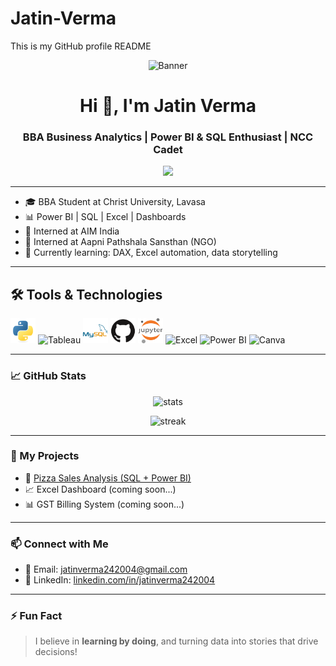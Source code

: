 # Jatin-Verma
This is my GitHub profile README

<p align="center">
  <img src="https://github.com/Jatinverma242004/Jatin-Verma/blob/main/Banner.png" alt="Banner" />
</p>

<h1 align="center">Hi 👋, I'm Jatin Verma</h1>
<h3 align="center">BBA Business Analytics | Power BI & SQL Enthusiast | NCC Cadet</h3>

<p align="center">
  <img src="https://readme-typing-svg.demolab.com/?lines=Business+Analytics;SQL+%26+Power+BI+Explorer;Data+Lover+%7C+Lifelong+Learner;&center=true&width=500&height=50">
</p>

---

- 🎓 BBA Student at Christ University, Lavasa
- 📊 Power BI | SQL | Excel | Dashboards
- 💼 Interned at AIM India 
- 💼 Interned at Aapni Pathshala Sansthan (NGO)
- 📘 Currently learning: DAX, Excel automation, data storytelling

---

## 🛠 Tools & Technologies

<p align="left">
  <img src="https://raw.githubusercontent.com/devicons/devicon/master/icons/python/python-original.svg" alt="Python" width="40" height="40"/>
  <img src="https://cdn.worldvectorlogo.com/logos/tableau-software.svg" alt="Tableau" width="40" height="40"/>
  <img src="https://raw.githubusercontent.com/devicons/devicon/master/icons/mysql/mysql-original-wordmark.svg" alt="MySQL" width="40" height="40"/>
  <img src="https://raw.githubusercontent.com/devicons/devicon/master/icons/github/github-original.svg" alt="GitHub" width="40" height="40"/>
  <img src="https://raw.githubusercontent.com/devicons/devicon/master/icons/jupyter/jupyter-original-wordmark.svg" alt="Jupyter" width="40" height="40"/>
  <img src="https://img.icons8.com/color/48/000000/microsoft-excel-2019--v1.png" alt="Excel" width="40" height="40"/>
  <img src="https://img.icons8.com/color/48/000000/power-bi.png" alt="Power BI" width="40" height="40"/>
  <img src="https://github.com/user-attachments/assets/aaf58ac2-8046-4c50-befc-e116045488a7" alt="Canva" width="40" height="40"/>
</p>

---

### 📈 GitHub Stats

<p align="center">
  <img src="https://github-readme-stats.vercel.app/api?username=JatinVerm-a&show_icons=true&theme=tokyonight" alt="stats" />
</p>

<p align="center">
  <img src="https://streak-stats.demolab.com?user=JatinVerm-a&theme=tokyonight&hide_border=false" alt="streak"/>
</p>

---

### 📂 My Projects

- 🍕 [Pizza Sales Analysis (SQL + Power BI)](https://github.com/Jatinverma242004/pizza-sales-analysis)
- 📈 Excel Dashboard (coming soon...)
- 📊 GST Billing System (coming soon...)

---

### 📫 Connect with Me

- 📧 Email: [jatinverma242004@gmail.com](mailto:jatinverma242004@gmail.com)
- 💼 LinkedIn: [linkedin.com/in/jatinverma242004](https://linkedin.com/in/jatinverma242004)

---

### ⚡ Fun Fact

> I believe in **learning by doing**, and turning data into stories that drive decisions!

